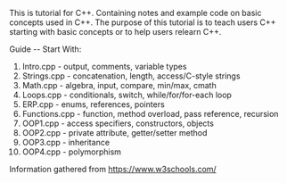 This is tutorial for C++.
Containing notes and example code on basic concepts used in C++.
The purpose of this tutorial is to teach users C++ starting with basic concepts or to help users relearn C++.

Guide -- Start With:
1. Intro.cpp - output, comments, variable types
2. Strings.cpp - concatenation, length, access/C-style strings
3. Math.cpp - algebra, input, compare, min/max, cmath
4. Loops.cpp - conditionals, switch, while/for/for-each loop
5. ERP.cpp - enums, references, pointers
6. Functions.cpp - function, method overload, pass reference, recursion
7. OOP1.cpp - access specifiers, constructors, objects
8. OOP2.cpp - private attribute, getter/setter method
9. OOP3.cpp - inheritance
10. OOP4.cpp - polymorphism

Information gathered from https://www.w3schools.com/